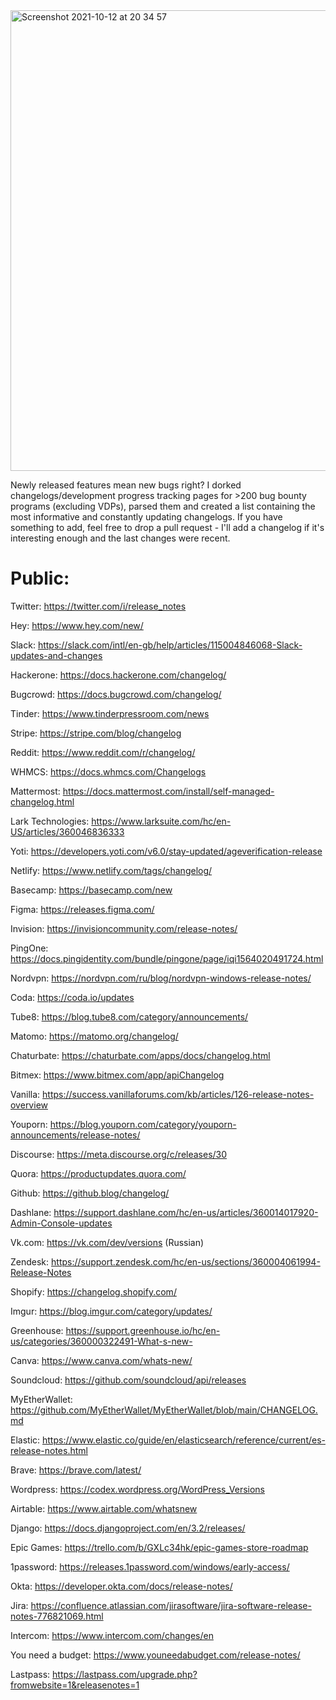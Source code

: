 <img width="737" alt="Screenshot 2021-10-12 at 20 34 57" src="https://user-images.githubusercontent.com/38838852/137002940-f1bc0d3d-8aa2-46c3-b162-89c3d71a1b4c.png">


Newly released features mean new bugs right? I dorked changelogs/development progress tracking pages for >200 bug bounty programs (excluding VDPs), parsed them and created a list containing the most informative and constantly updating changelogs. If you have something to add, feel free to drop a pull request - I'll add a changelog if it's interesting enough and the last changes were recent.

# Public:

Twitter: https://twitter.com/i/release_notes

Hey: https://www.hey.com/new/

Slack: https://slack.com/intl/en-gb/help/articles/115004846068-Slack-updates-and-changes

Hackerone: https://docs.hackerone.com/changelog/

Bugcrowd: https://docs.bugcrowd.com/changelog/

Tinder: https://www.tinderpressroom.com/news

Stripe: https://stripe.com/blog/changelog

Reddit: https://www.reddit.com/r/changelog/

WHMCS: https://docs.whmcs.com/Changelogs

Mattermost: https://docs.mattermost.com/install/self-managed-changelog.html

Lark Technologies: https://www.larksuite.com/hc/en-US/articles/360046836333

Yoti: https://developers.yoti.com/v6.0/stay-updated/ageverification-release

Netlify: https://www.netlify.com/tags/changelog/

Basecamp: https://basecamp.com/new

Figma: https://releases.figma.com/

Invision: https://invisioncommunity.com/release-notes/

PingOne: https://docs.pingidentity.com/bundle/pingone/page/iqi1564020491724.html

Nordvpn: https://nordvpn.com/ru/blog/nordvpn-windows-release-notes/

Coda: https://coda.io/updates

Tube8: https://blog.tube8.com/category/announcements/

Matomo: https://matomo.org/changelog/

Chaturbate: https://chaturbate.com/apps/docs/changelog.html

Bitmex: https://www.bitmex.com/app/apiChangelog

Vanilla: https://success.vanillaforums.com/kb/articles/126-release-notes-overview

Youporn: https://blog.youporn.com/category/youporn-announcements/release-notes/

Discourse: https://meta.discourse.org/c/releases/30

Quora: https://productupdates.quora.com/

Github: https://github.blog/changelog/

Dashlane: https://support.dashlane.com/hc/en-us/articles/360014017920-Admin-Console-updates

Vk.com: https://vk.com/dev/versions (Russian)

Zendesk: https://support.zendesk.com/hc/en-us/sections/360004061994-Release-Notes

Shopify: https://changelog.shopify.com/

Imgur: https://blog.imgur.com/category/updates/

Greenhouse: https://support.greenhouse.io/hc/en-us/categories/360000322491-What-s-new-

Canva: https://www.canva.com/whats-new/

Soundcloud: https://github.com/soundcloud/api/releases

MyEtherWallet: https://github.com/MyEtherWallet/MyEtherWallet/blob/main/CHANGELOG.md

Elastic: https://www.elastic.co/guide/en/elasticsearch/reference/current/es-release-notes.html

Brave: https://brave.com/latest/

Wordpress: https://codex.wordpress.org/WordPress_Versions

Airtable: https://www.airtable.com/whatsnew

Django: https://docs.djangoproject.com/en/3.2/releases/

Epic Games: https://trello.com/b/GXLc34hk/epic-games-store-roadmap

1password: https://releases.1password.com/windows/early-access/

Okta: https://developer.okta.com/docs/release-notes/

Jira: https://confluence.atlassian.com/jirasoftware/jira-software-release-notes-776821069.html

Intercom: https://www.intercom.com/changes/en

You need a budget: https://www.youneedabudget.com/release-notes/

Lastpass: https://lastpass.com/upgrade.php?fromwebsite=1&releasenotes=1
